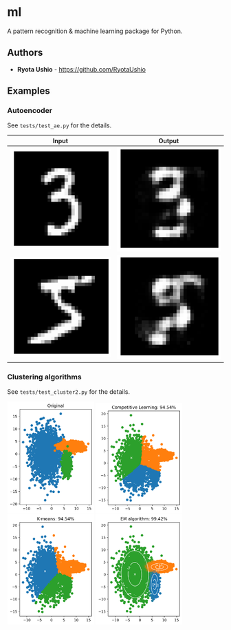 # ml
A pattern recognition & machine learning package for Python.

## Authors
* **Ryota Ushio** - https://github.com/RyotaUshio

## Examples
### Autoencoder
See `tests/test_ae.py` for the details.

| Input | Output | 
| --- | ---|
![](https://github.com/RyotaUshio/ml/blob/main/fig/ae_original3.png) | ![](https://github.com/RyotaUshio/ml/blob/main/fig/ae_restored3.png)
![](https://github.com/RyotaUshio/ml/blob/main/fig/ae_original5.png) | ![](https://github.com/RyotaUshio/ml/blob/main/fig/ae_restored5.png)

### Clustering algorithms
See `tests/test_cluster2.py` for the details.

<img src="https://github.com/RyotaUshio/ml/blob/main/fig/test_cluster2_original.png" width="40%" height="40%"/>
<img src="https://github.com/RyotaUshio/ml/blob/main/fig/test_cluster2_competitive.png" width="40%" height="40%"/>
<img src="https://github.com/RyotaUshio/ml/blob/main/fig/test_cluster2_kmeans.png" width="40%" height="40%"/>
<img src="https://github.com/RyotaUshio/ml/blob/main/fig/test_cluster2_em.png" width="40%" height="40%"/>

